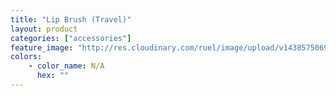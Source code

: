 ```yaml
---
title: "Lip Brush (Travel)"
layout: product
categories: ["accessories"]
feature_image: "http://res.cloudinary.com/ruel/image/upload/v1438575069/fs/LipBrush_travel.jpg"
colors:
    - color_name: N/A
      hex: ""
---
```

